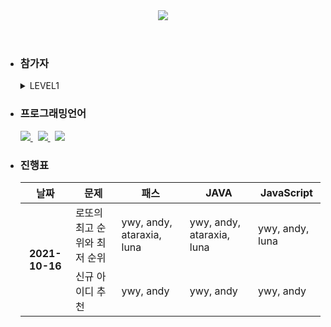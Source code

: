 <header>
  <a href="https://programmers.co.kr/learn/challenges" title="Go programmers">
  <img src="https://capsule-render.vercel.app/api?type=Rounded&color=timeGradient&height=300&section=header&text=Algorithm%20Study&animation=twinkling&fontSize=90&desc=Programmers&fontColor=ffffff&descAlignY=70&descAlign=82" />
  </a>
</header>
 


<ul>
  <li>
    <h3>
      참가자
    </h3>
    <details>
      <summary>
        LEVEL1
      </summary>
      <div>
         <a href="https://github.com/YunWonYong/Programmers/tree/ywy" title="ywy branch">ywy</a>&nbsp;
         <a href="https://github.com/YunWonYong/Programmers/tree/andy" title="andy branch">andy</a>&nbsp;
         <a href="https://github.com/YunWonYong/Programmers/tree/atraraxia" title="ataraxia branch">ataraxia</a>&nbsp;
         <a href="https://github.com/YunWonYong/Programmers/tree/luna" title="luna branch">luna</a>&nbsp;
        <a href="https://github.com/YunWonYong/Programmers/tree/nattybear" title="nattybear branch">nattybear</a>&nbsp;
      </div>
    </details> 
  </li>
  <li>
    <h3>
      프로그래밍언어
    </h3>
    <section>
      <a href="https://docs.oracle.com/javase/8/docs/api/" title="Java8 api">
        <img src="https://img.shields.io/badge/Java-5000B9?style=flat-square&logo=Java"/>
      </a>&nbsp;
      <a href="https://developer.mozilla.org/ko/" title="JS api">
        <img src="https://img.shields.io/badge/JS-000000?style=flat-square&logo=JavaScript"/>
      </a>&nbsp;
      <a href="https://www.cplusplus.com/reference/" title="C++ api">
        <img src="https://img.shields.io/badge/C++-00599C?style=flat-square&logo=C%2B%2B"/>
      </a>
    </section>
  </li>
  <li>
    <h3>
      진행표
    </h3>
    <table>
      <thead>
        <tr>
          <th>
            날짜
          </th>
          <th>
            문제
          </th>
          <th>
            패스
          </th>
          <th>
            JAVA
          </th>
          <th>
            JavaScript
          </th>      
        </tr>
      </thead>
      <tbody>
        <tr>
           <th rowspan="2">
             2021-10-16
          </th>
          <td>
            로또의 최고 순위와 최저 순위
          </td>
          <td>
            ywy, andy, ataraxia, luna
          </td>
          <td>
            ywy, andy, ataraxia, luna
          </td>
          <td>
            ywy, andy, luna
          </td>
        </tr>
        <tr>
           <td>
             신규 아이디 추천
          </td>
          <td>
            ywy, andy
          </td>
          <td>
            ywy, andy
          </td>
          <td>
            ywy, andy
          </td>      
        </tr>    
      </tbody>
    </table>
  </li>   
</ul>


